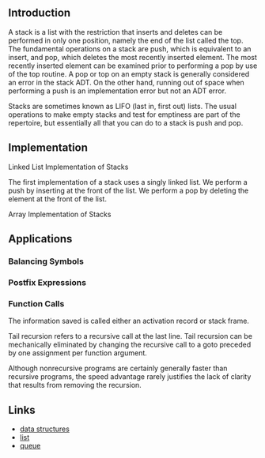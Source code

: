 ## Introduction



A stack is a list with the restriction that inserts and deletes can be performed in only one position, namely the end of the list called the top. 
The fundamental operations on a stack are push, which is equivalent to an insert, and pop, which deletes the most recently inserted element. 
The most recently inserted element can be examined prior to performing a pop by use of the top routine. 
A pop or top on an empty stack is generally considered an error in the stack ADT. 
On the other hand, running out of space when performing a push is an implementation error but not an ADT error.


Stacks are sometimes known as LIFO (last in, first out) lists.
The usual operations to make empty stacks and test for emptiness are part of the repertoire, but essentially all that you can do to a stack is push and pop.


## Implementation

Linked List Implementation of Stacks


The first implementation of a stack uses a singly linked list.
We perform a push by inserting at the front of the list. We perform a pop by deleting the element at the front of the list.


Array Implementation of Stacks

## Applications

### Balancing Symbols

### Postfix Expressions

### Function Calls

The information saved is called either an activation record or stack frame. 

Tail recursion refers to a recursive call at the last line. 
Tail recursion can be mechanically eliminated by changing the recursive call to a goto preceded by one assignment per function argument. 

Although nonrecursive programs are certainly generally faster than recursive programs, the speed advantage rarely justifies the lack of clarity that results from removing the recursion.



## Links
- [data structures](/docs/CS/Algorithms/Algorithms.md?id=data-structures)
- [list](/docs/CS/Algorithms/list.md)
- [queue](/docs/CS/Algorithms/queue.md)